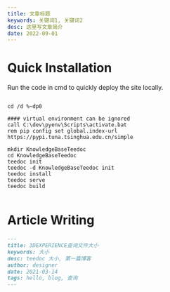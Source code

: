 ```yaml
---
title: 文章标题
keywords: 关键词1, 关键词2
desc: 这里写文章简介
date: 2022-09-01
---
```



# Quick Installation

Run the code in cmd to quickly deploy the site locally.

```batch

cd /d %~dp0

#### virtual environment can be ignored
call C:\dev\pyenv\Scripts\activate.bat 
rem pip config set global.index-url https://pypi.tuna.tsinghua.edu.cn/simple

mkdir KnowledgeBaseTeedoc
cd KnowledgeBaseTeedoc
teedoc init
teedoc -d KnowledgeBaseTeedoc init
teedoc install
teedoc serve
teedoc build


```

# Article Writing

```markdown
---
title: 3DEXPERIENCE查询文件大小
keywords: 大小
desc: teedoc 大小, 第一篇博客
author: designer
date: 2021-03-14
tags: hello, blog, 查询
---

```